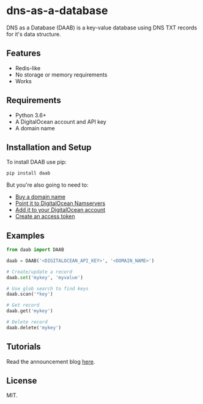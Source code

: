 # dns-as-a-database

DNS as a Database (DAAB) is a key-value database using DNS TXT records for it's data structure.

## Features

* Redis-like
* No storage or memory requirements
* Works

## Requirements

* Python 3.6+
* A DigitalOcean account and API key
* A domain name

## Installation and Setup

To install DAAB use pip:

```bash
pip install daab
```

But you're also going to need to:

* [Buy a domain name](https://www.wikihow.com/Buy-a-Domain-Name)
* [Point it to DigitalOcean Namservers](https://www.digitalocean.com/community/tutorials/how-to-point-to-digitalocean-nameservers-from-common-domain-registrars)
* [Add it to your DigitalOcean account](https://www.digitalocean.com/docs/networking/dns/how-to/add-domains/)
* [Create an access token](https://www.digitalocean.com/docs/apis-clis/api/create-personal-access-token/)

## Examples

```python
from daab import DAAB

daab = DAAB('<DIGITALOCEAN_API_KEY>', '<DOMAIN_NAME>')

# Create/update a record
daab.set('mykey', 'myvalue')

# Use glob search to find keys
daab.scan('*key')

# Get record
daab.get('mykey')

# Delete record
daab.delete('mykey')
```

## Tutorials

Read the announcement blog [here](https://blog.justinduch.com/article/dns_as_a_database).

## License

MIT.
